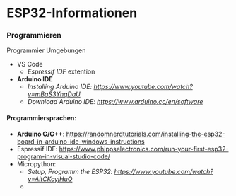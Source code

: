 # ESP32-Informationen
### Programmieren
Programmier Umgebungen
- VS Code 
    - *Espressif IDF* extention
- **Arduino IDE**  
    - *Installing Arduino IDE: https://www.youtube.com/watch?v=mBaS3YnqDaU*  
    - *Download Arduino IDE: https://www.arduino.cc/en/software*

  
#### Programmiersprachen:
- **Arduino C/C++**: https://randomnerdtutorials.com/installing-the-esp32-board-in-arduino-ide-windows-instructions  
- Espressif IDF: https://www.phippselectronics.com/run-your-first-esp32-program-in-visual-studio-code/
- Micropython:  
    - *Setup, Programm the ESP32: https://www.youtube.com/watch?v=AitCKcyjHuQ*  
    - 


